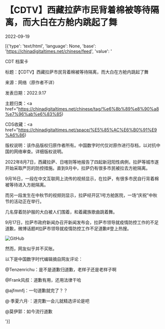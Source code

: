 # 【CDTV】西藏拉萨市民背着棉被等待隔离，而大白在方舱内跳起了舞

2022-09-19

[{'type': 'text/html', 'language': None, 'base': 'https://chinadigitaltimes.net/chinese/feed', 'value': '

CDT 档案卡

标题：【CDTV】西藏拉萨市民背着棉被等待隔离，而大白在方舱内跳起了舞

来源：网络（原作者不详）

发表日期：2022.9.17

主题归类：<a href="https://chinadigitaltimes.net/chinese/tag/%e6%8b%89%e8%90%a8%e7%96%ab%e6%83%85)

CDS收藏：<a href="https://chinadigitaltimes.net/space/%E5%85%AC%E6%B0%91%E9%A6%86)

版权说明：该作品版权归原作者所有。中国数字时代仅对原作进行存档，以对抗中国的网络审查。详细版权说明。







2022年8月7日，西藏拉萨、日喀则等地报告了四起新冠阳性病例，拉萨等城市遂开始采取严厉的防控措施。直到9月中，拉萨仍有很多市民被拉去方舱隔离。

9月16日，一段在中文互联网上流传的视频显示，在拉萨，有很多市民自行背着棉被等待进入方舱隔离。

而另一段发生在中秋节的视频则显示，拉萨经开区1号方舱医院，一场“庆祝”中秋节的活动正在举行。

几名穿着防护服的大白被人们围着，和着藏族歌曲跳着舞。

9月17日，拉萨市政府新闻办召开新闻发布会，拉萨市领导就疫情防控工作的不足道歉，微博话题#拉萨市领导就疫情防控工作不足道歉#登上热搜。

![GitHub](https://chinadigitaltimes.net/chinese/files/2022/09/IMG_0608-300x170.jpg)

然而，网友似乎并不买账。

以下是中国数字时代编辑摘自网友评论：



@Tenzenrichu：是不是道歉归道歉，老样子还是老样子啊

@Frank风叔：道歉有用，还用法律干哈

@ajfmmfj：一句道歉就完了？？

@·季夏六月·：道完歉一会儿就精选评论是吧

@莫伊郭：如今流行道歉

'}]